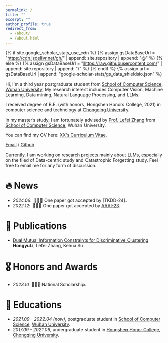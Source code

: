 ```yaml
---
permalink: /
title: ""
excerpt: ""
author_profile: true
redirect_from: 
  - /about/
  - /about.html
---
```


{% if site.google_scholar_stats_use_cdn %}
{% assign gsDataBaseUrl = "https://cdn.jsdelivr.net/gh/" | append: site.repository | append: "@" %}
{% else %}
{% assign gsDataBaseUrl = "https://raw.githubusercontent.com/" | append: site.repository | append: "/" %}
{% endif %}
{% assign url = gsDataBaseUrl | append: "google-scholar-stats/gs_data_shieldsio.json" %}

<span class='anchor' id='about-me'></span>


Hi, I'm a third year postgraduate student from [School of Computer Science](https://cs.whu.edu.cn/), [Wuhan University](https://www.whu.edu.cn/). My research interest includes Computer Vision, Machine Learning, Data mining, Natural Language Processing, and LLMs.

I received degree of B.E. (with honors, Hongshen Honors College, 2021) in computer science and technology at [Chongqing University](https://www.cqu.edu.cn/).

In my master’s study, I am fortunately advised by [Prof. Lefei Zhang](https://scholar.google.com/citations?hl=zh-CN&user=BLKHwNwAAAAJ) from [School of Computer Science](https://cs.whu.edu.cn/), Wuhan University. 

You can find my CV here: [XX's Curriculum Vitae](../assets/Curriculum_Vitae.pdf).

[Email](mailto:lilianelee99@gmail.com) / [Github](https://github.com/Li-Hyn)

Currently, I am working on research projects mainly about LLMs, especially on the filed of Data-centric study and Catastrophic Forgetting study. Feel free to email me for any form of discussion.

# 🔥 News
- *2024.06*: &nbsp;🎉🎉🎉 One paper got accepted by [TKDD-24]. 
- *2022.12*: &nbsp;🎉🎉🎉 One paper got accepted by [AAAI-23](https://ojs.aaai.org/index.php/AAAI/index). 

# 📝 Publications 
- [Dual Mutual Information Constraints for Discriminative Clustering](https://ojs.aaai.org/index.php/AAAI/article/view/26032) 
  **HongyuLi**, Lefei Zhang, Kehua Su


# 🎖 Honors and Awards
- *2023.10* &nbsp;🎉🎉🎉 National Scholarship. 

# 📖 Educations
- *2021.09 - 2022.04 (now)*, postgraduate student in [School of Computer Science](https://cs.whu.edu.cn/), [Wuhan University](https://www.whu.edu.cn/). 
- *2017.09 - 2021.06*, undergraduate student in [Hongshen Honor College](http://hshc.cqu.edu.cn/), [Chongqing University](https://www.cqu.edu.cn/). 

